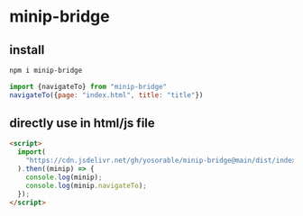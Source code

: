 # minip-bridge

## install

```bash
npm i minip-bridge
```

```JavaScript
import {navigateTo} from "minip-bridge"
navigateTo({page: "index.html", title: "title"})
```

## directly use in html/js file

```html
<script>
  import(
    "https://cdn.jsdelivr.net/gh/yosorable/minip-bridge@main/dist/index.mjs"
  ).then((minip) => {
    console.log(minip);
    console.log(minip.navigateTo);
  });
</script>
```
